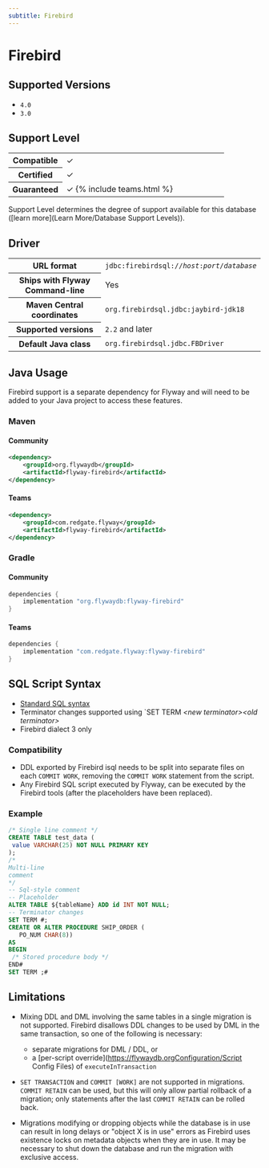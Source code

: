 ```yaml
---
subtitle: Firebird
---
```

# Firebird

## Supported Versions

- `4.0`
- `3.0`

## Support Level

<table class="table">
    <tr>
        <th width="25%">Compatible</th>
        <td>&#10003;</td>
    </tr>
    <tr>
        <th width="25%">Certified</th>
        <td>&#10003;</td>
    </tr>
    <tr>
        <th width="25%">Guaranteed</th>
        <td>&#10003; {% include teams.html %}</td>
    </tr>
</table>

Support Level determines the degree of support available for this database ([learn more](Learn More/Database Support Levels)). 

## Driver

<table class="table">
<tr>
<th>URL format</th>
<td><code>jdbc:firebirdsql://<i>host</i>:<i>port</i>/<i>database</i></code></td>
</tr>
<tr>
<th>Ships with Flyway Command-line</th>
<td>Yes</td>
</tr>
<tr>
<th>Maven Central coordinates</th>
<td><code>org.firebirdsql.jdbc:jaybird-jdk18</code></td>
</tr>
<tr>
<th>Supported versions</th>
<td><code>2.2</code> and later</td>
</tr>
<tr>
<th>Default Java class</th>
<td><code>org.firebirdsql.jdbc.FBDriver</code></td>
</tr>
</table>

## Java Usage
Firebird support is a separate dependency for Flyway and will need to be added to your Java project to access these features.

### Maven
#### Community
```xml
<dependency>
    <groupId>org.flywaydb</groupId>
    <artifactId>flyway-firebird</artifactId>
</dependency>
```
#### Teams
```xml
<dependency>
    <groupId>com.redgate.flyway</groupId>
    <artifactId>flyway-firebird</artifactId>
</dependency>
```
### Gradle
#### Community
```groovy
dependencies {
    implementation "org.flywaydb:flyway-firebird"
}
```
#### Teams
```groovy
dependencies {
    implementation "com.redgate.flyway:flyway-firebird"
}
```

## SQL Script Syntax

 - [Standard SQL syntax](Concepts/migrations#syntax)
- Terminator changes supported using `SET TERM <i>&lt;new terminator&gt;</i><i>&lt;old terminator&gt;</i>
- Firebird dialect 3 only

### Compatibility
    
- DDL exported by Firebird isql needs to be split into separate files on each `COMMIT WORK`, removing the `COMMIT WORK` statement from the script.
- Any Firebird SQL script executed by Flyway, can be executed by the Firebird tools (after the placeholders have been replaced).

### Example
 
 ```sql
/* Single line comment */
CREATE TABLE test_data (
  value VARCHAR(25) NOT NULL PRIMARY KEY
);
 /*
Multi-line
comment
*/
 -- Sql-style comment
 -- Placeholder
ALTER TABLE ${tableName} ADD id INT NOT NULL;
 -- Terminator changes
SET TERM #;
CREATE OR ALTER PROCEDURE SHIP_ORDER (
    PO_NUM CHAR(8))
AS
BEGIN
  /* Stored procedure body */
END#
SET TERM ;#
```

## Limitations

- Mixing DDL and DML involving the same tables in a single migration is not supported. Firebird disallows DDL changes to 
be used by DML in the same transaction, so one of the following is necessary:
  - separate migrations for DML / DDL, or
  - a [per-script override](https://flywaydb.orgConfiguration/Script Config Files) of <code>executeInTransaction</code>

- `SET TRANSACTION` and `COMMIT [WORK]` are not supported in migrations. `COMMIT RETAIN` can be used, but this will only 
allow partial rollback of a migration; only statements after the last `COMMIT RETAIN` can be rolled back.
- Migrations modifying or dropping objects while the database is in use can result in long delays or "object X is in use" 
errors as Firebird uses existence locks on metadata objects when they are in use. It may be necessary to shut down the 
database and run the migration with exclusive access.
